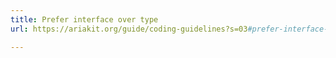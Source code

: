 ```yaml
---
title: Prefer interface over type
url: https://ariakit.org/guide/coding-guidelines?s=03#prefer-interface-over-type

---
```

